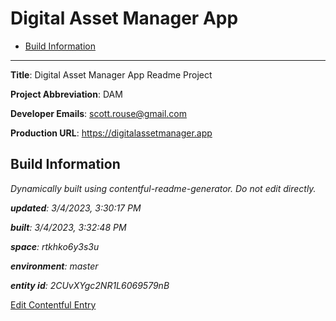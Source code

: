 # Digital Asset Manager App
<!-- 
  Do not edit directly, built using contentful-readme-generator.
  Content details in Build Information below.
-->

- [Build Information](#build-information)

---


__Title__: Digital Asset Manager App Readme Project

__Project Abbreviation__: DAM

__Developer Emails__: scott.rouse@gmail.com

__Production URL__: https://digitalassetmanager.app

## Build Information

*Dynamically built using contentful-readme-generator. Do not edit directly.*

*__updated__: 3/4/2023, 3:30:17 PM*

*__built__: 3/4/2023, 3:32:48 PM*

*__space__: rtkhko6y3s3u*

*__environment__: master*

*__entity id__: 2CUvXYgc2NR1L6069579nB*

[Edit Contentful Entry](https://app.contentful.com/spaces/rtkhko6y3s3u/environments/master/entries/2CUvXYgc2NR1L6069579nB)